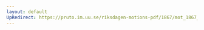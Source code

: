 ```yaml
---
layout: default
UpRedirect: https://pruto.im.uu.se/riksdagen-motions-pdf/1867/mot_1867__ak__47/mot_1867__ak__47-004.pdf
---
```

